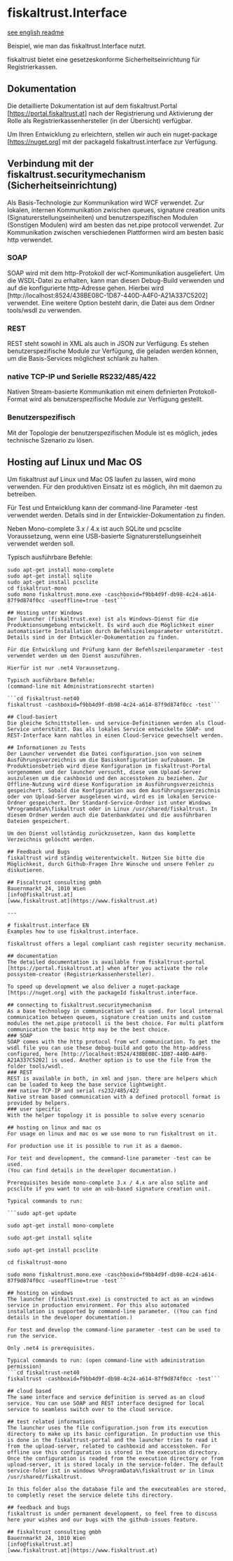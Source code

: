 # fiskaltrust.Interface
[see english readme](#fiskaltrust-interface-en)

Beispiel, wie man das fiskaltrust.Interface nutzt.

fiskaltrust bietet eine gesetzeskonforme Sicherheitseinrichtung für Registrierkassen.

## Dokumentation
Die detaillierte Dokumentation ist auf dem fiskaltrust.Portal [https://portal.fiskaltrust.at] nach der Registrierung und Aktivierung der Rolle als Registrierkassenhersteller (in der Übersicht) verfügbar.

Um Ihren Entwicklung zu erleichtern, stellen wir auch ein nuget-package [https://nuget.org] mit der packageId fiskaltrust.interface zur Verfügung.

## Verbindung mit der fiskaltrust.securitymechanism (Sicherheitseinrichtung)
Als Basis-Technologie zur Kommunikation wird WCF verwendet. Zur lokalen, internen Kommunikation zwischen queues, signature creation units (Signaturerstellungseinheiten) und benutzerspezifischen Modulen (Sonstigen Modulen) wird am besten das net.pipe protocoll verwendet. Zur Kommunikation zwischen verschiedenen Plattformen wird am besten basic http verwendet.
### SOAP
SOAP wird mit dem http-Protokoll der wcf-Kommunikation ausgeliefert. Um die WSDL-Datei zu erhalten, kann man diesen Debug-Build verwenden und auf die konfigurierte http-Adresse gehen. Hierbei wird [http://localhost:8524/438BE08C-1D87-440D-A4F0-A21A337C5202] verwendet. Eine weitere Option besteht darin, die Datei aus dem Ordner tools/wsdl zu verwenden.

### REST
REST steht sowohl in XML als auch in JSON zur Verfügung. Es stehen benutzerspezifische Module zur Verfügung, die geladen werden können, um die Basis-Services möglichest schlank zu halten.
### native TCP-IP und Serielle RS232/485/422
Nativen Stream-basierte Kommunikation mit einem definierten Protokoll-Format wird als benutzerspezifische Module zur Verfügung gestellt.
### Benutzerspezifisch
Mit der Topologie der benutzerspezifischen Module ist es möglich, jedes technische Szenario zu lösen.

## Hosting auf Linux und Mac OS
Um fiskaltrust auf Linux und Mac OS laufen zu lassen, wird mono verwenden.
Für den produktiven Einsatz ist es möglich, ihn mit daemon zu betreiben.

Für Test und Entwicklung kann der command-line Parameter -test verwendet werden. Details sind in der Entwickler-Dokumentation zu finden.

Neben Mono-complete 3.x / 4.x ist auch SQLite und pcsclite Voraussetzung, wenn eine USB-basierte Signaturerstellungseinheit verwendet werden soll.

Typisch ausführbare Befehle:

```sudo apt-get update    
sudo apt-get install mono-complete    
sudo apt-get install sqlite    
sudo apt-get install pcsclite    
cd fiskaltrust-mono    
sudo mono fiskaltrust.mono.exe -caschboxid=f9bb4d9f-db98-4c24-a614-87f9d874f0cc -useoffline=true -test```

## Hosting unter Windows
Der launcher (fiskaltrust.exe) ist als Windows-Dienst für die Produktionsumgebung entwickelt. Es wird auch die Möglichkeit einer automatisierte Installation durch Befehlszeilenparameter unterstützt. Details sind in der Entwickler-Dokumentation zu finden.

Für die Entwicklung und Prüfung kann der Befehlszeilenparameter -test verwendet werden um den Dienst auszuführen.

Hierfür ist nur .net4 Voraussetzung.

Typisch ausführbare Befehle:
(command-line mit Administrationsrecht starten)

```cd fiskaltrust-net40
fiskaltrust -cashboxid=f9bb4d9f-db98-4c24-a614-87f9d874f0cc -test```

## Cloud-basiert
Die gleiche Schnittstellen- und service-Definitionen werden als Cloud-Service unterstützt. Das als lokales Service entwickelte SOAP- und REST-Interface kann nahtlos in einen Cloud-Service gewechselt werden.

## Informationen zu Tests
Der Launcher verwendet die Datei configuration.json von seinem Ausführungsverzeichnis um die Basiskonfiguration aufzubauen. Im Produktionsbetrieb wird diese Konfiguration im fiskaltrust-Portal vorgenommen und der launcher versucht, diese vom Upload-Server auszulesen um die cashboxid und den accesstoken zu beziehen. Zur Offline-Nutzung wird diese Konfiguration im Ausführungsverzeichnis gespeichert. Sobald die Konfiguration aus dem Ausführungsverzeichnis oder von Upload-Server ausgelesen wird, wird es im lokalen Service-Ordner gespeichert. Der Standard-Service-Ordner ist unter Windows %Programdata%\fiskaltrust oder in Linux /usr/shared/fiskaltrust. In diesem Ordner werden auch die Datenbankdatei und die ausführbaren Dateien gespeichert.

Um den Dienst vollständig zurückzusetzen, kann das komplette Verzeichnis gelöscht werden.

## Feedback und Bugs
fiskaltrust wird ständig weiterentwickelt. Nutzen Sie bitte die Möglichkeit, durch Github-Fragen Ihre Wünsche und unsere Fehler zu diskutieren.

## Fiscaltrust consulting gmbh
Bauernmarkt 24, 1010 Wien  
[info@fiskaltrust.at]  
[www.fiskaltrust.at](https://www.fiskaltrust.at)

---

# fiskaltrust.interface EN
Examples how to use fiskaltrust.interface.

fiskaltrust offers a legal compliant cash register security mechanism.

## documentation
The detailed documentation is available from fiskaltrust-portal [https://portal.fiskaltrust.at] when after you activate the role possystem-creator (Registrierkassenhersteller).

To speed up development we also deliver a nuget-package [https://nuget.org] with the packageId fiskaltrust.interface.

## connecting to fiskaltrust.securitymechanism
As a base technology in communication wcf is used. For local internal communication between queues, signature creation units and custom modules the net.pipe protocoll is the best choice. For multi platform communication the basic http may be the best choice.
### SOAP
SOAP comes with the http protocol from wcf communication. To get the wsdl file you can use these debug-build and goto the http-address configured, here [http://localhost:8524/438BE08C-1D87-440D-A4F0-A21A337C5202] is used. Another option is to use the file from the folder tools/wsdl.
### REST
REST is available in both, in xml and json. there are helpers which can be loaded to keep the base service lightweight.
### native TCP-IP and serial rs232/485/422
Native stream based communication with a defined protocoll format is provided by helpers.
### user specific
With the helper topology it is possible to solve every scenario

## hosting on linux and mac os
For usage on linux and mac os we use mono to run fiskaltrust on it.

For production use it is possible to run it as a daemon.

For test and development, the command-line parameter -test can be used.
(You can find details in the developer documentation.)

Prerequisites beside mono-complete 3.x / 4.x are also sqlite and pcsclite if you want to use an usb-based signature creation unit.

Typical commands to run:

```sudo apt-get update

sudo apt-get install mono-complete

sudo apt-get install sqlite

sudo apt-get install pcsclite

cd fiskaltrust-mono

sudo mono fiskaltrust.mono.exe -caschboxid=f9bb4d9f-db98-4c24-a614-87f9d874f0cc -useoffline=true -test```

## hosting on windows
The launcher (fiskaltrust.exe) is constructed to act as an windows service in production environment. For this also automated installation is supported by command-line parameter. ((You can find details in the developer documentation.)

For test and develop the command-line parameter -test can be used to run the service.

Only .net4 is prerequisites.

Typical commands to run: (open command-line with administration permission)
```cd fiskaltrust-net40
fiskaltrust -cashboxid=f9bb4d9f-db98-4c24-a614-87f9d874f0cc -test```

## cloud based
The same interface and service definition is served as an cloud service. You can use SOAP and REST interface designed for local service to seamless switch over to the cloud service.

## test related informations
The launcher uses the file configuration.json from its execution directory to make up its basic configuration. In production use this is done in the fiskaltrust-portal and the launcher tries to read it from the upload-server, related to cashboxid and accesstoken. For offline use this configuration is stored in the execution directory. Once the configuration is readed from the execution directory or from upload-server, it is stored localy in the service-folder. The default service-foler ist in windows %ProgramData%\fiskaltrust or in linux /usr/shared/fiskaltrust.

In this folder also the database file and the executeables are stored, to completly reset the service delete tihs directory.

## feedback and bugs
fiskaltrust is under permanent development, so feel free to discuss here your wishes and our bugs with the github-issues feature.

## fiskaltrust consulting gmbh
Bauernmarkt 24, 1010 Wien  
[info@fiskaltrust.at]  
[www.fiskaltrust.at](https://www.fiskaltrust.at)
